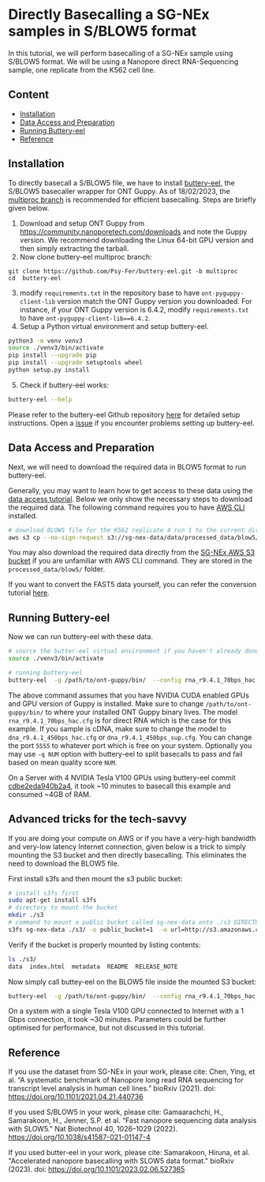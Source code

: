 # **Directly Basecalling a SG-NEx samples in S/BLOW5 format**

In this tutorial, we will perform basecalling of a SG-NEx sample using S/BLOW5 format.
We will be using a Nanopore direct RNA-Sequencing sample, one replicate from the K562 cell line.

## **Content**

- [Installation](#installation)
- [Data Access and Preparation](#data-access-and-preparation)
- [Running Buttery-eel](#Running-buttery-eel)
- [Reference](#reference)

## **Installation**

To directly basecall a S/BLOW5 file, we have to install [buttery-eel](https://github.com/Psy-Fer/buttery-eel), the S/BLOW5 basecaller wrapper for ONT Guppy. As of 18/02/2023, the [multiproc branch](https://github.com/Psy-Fer/buttery-eel/tree/multiproc) is recommended for efficient basecalling. Steps are briefly given below.

1. Download and setup ONT Guppy from https://community.nanoporetech.com/downloads and note the Guppy version. We recommend downloading the Linux 64-bit GPU version and then simply extracting the tarball.
2. Now clone buttery-eel multiproc branch:
```
git clone https://github.com/Psy-Fer/buttery-eel.git -b multiproc
cd  buttery-eel
```
3. modify `requirements.txt` in the repository base to have `ont-pyguppy-client-lib` version match the ONT Guppy version you downloaded. For instance, if your ONT Guppy version is 6.4.2, modify `requirements.txt` to have `ont-pyguppy-client-lib==6.4.2`.
4. Setup a Python virtual environment and setup buttery-eel.
```bash
python3 -m venv venv3
source ./venv3/bin/activate
pip install --upgrade pip
pip install --upgrade setuptools wheel
python setup.py install
```
5. Check if buttery-eel works:
```bash
buttery-eel --help
```
Please refer to the buttery-eel Github repository [here](https://github.com/Psy-Fer/buttery-eel) for detailed setup instructions. Open a [issue](https://github.com/Psy-Fer/buttery-eel/issues) if you encounter problems setting up buttery-eel.

## **Data Access and Preparation**

Next, we will need to download the required data in BLOW5 format to run buttery-eel.

Generally, you may want to learn how to get access to these data using the [data
access
tutorial](https://github.com/GoekeLab/sg-nex-data/blob/updated-documentation/docs/AWS_data_access_tutorial.md). Below we only show the necessary steps to download the required data. The following command requires you to have [AWS CLI](https://aws.amazon.com/cli/) installed.

```bash
# download BLOW5 file for the K562 replicate 4 run 1 to the current directory
aws s3 cp --no-sign-request s3://sg-nex-data/data/processed_data/blow5/SGNex_K562_directRNA_replicate4_run1/SGNex_K562_directRNA_replicate4_run1.blow5 ./
```

You may also download the required data directly from the [SG-NEx AWS S3
bucket](http://sg-nex-data.s3-website-ap-southeast-1.amazonaws.com/) if you are unfamiliar with AWS CLI command. They are stored in the `processed_data/blow5/` folder.

If you want to convert the FAST5 data yourself, you can refer the conversion tutorial [here](SG-NEx_blow5_conversion_tutorial.md).


## **Running Buttery-eel**

Now we can run buttery-eel with these data.

``` bash
# source the butter-eel virtual environment if you haven't already done so
source ./venv3/bin/activate

# running buttery-eel
buttery-eel  -g /path/to/ont-guppy/bin/  --config rna_r9.4.1_70bps_hac.cfg --device 'cuda:all' -i ./SGNex_K562_directRNA_replicate4_run1.blow5 -o  SGNex_K562_directRNA_replicate4_run1.fastq --port 5555  --use_tcp
```

The above command assumes that you have NVIDIA CUDA enabled GPUs and GPU version of Guppy is installed. Make sure to change `/path/to/ont-guppy/bin/` to where your installed ONT Guppy binary lives. The model `rna_r9.4.1_70bps_hac.cfg` is for direct RNA which is the case for this example. If you sample is cDNA, make sure to change the model to `dna_r9.4.1_450bps_hac.cfg` or `dna_r9.4.1_450bps_sup.cfg`. You can change the port `5555` to whatever port which is free on your system. Optionally you may use `-q NUM` option with buttery-eel to split basecalls to pass and fail based on mean quality score `NUM`.

On a Server with 4 NVIDIA Tesla V100 GPUs using buttery-eel commit [cdbe2eda940b2a4](https://github.com/Psy-Fer/buttery-eel/commit/cdbe2eda940b2a42b6e9f51c809683ba609d9aa4), it took ~10 minutes to basecall this example and consumed ~4GB of RAM.

## **Advanced tricks for the tech-savvy**

If you are doing your compute on AWS or if you have a very-high bandwidth and very-low latency Internet connection, given below is a trick to simply mounting the S3 bucket and then directly basecalling.  This eliminates the need to download the BLOW5 file.

First install s3fs and then mount the s3 public bucket:

```bash
# install s3fs first
sudo apt-get install s3fs
# directory to mount the bucket
mkdir ./s3
# command to mount a public bucket called sg-nex-data onto ./s3 DIRECTORY
s3fs sg-nex-data ./s3/ -o public_bucket=1  -o url=http://s3.amazonaws.com/ -o dbglevel=info -o curldbg -o umask=0005 -o  uid=$(id -u)
```

Verify if the bucket is properly mounted by listing contents:

```bash
ls ./s3/
data  index.html  metadata  README  RELEASE_NOTE
```

Now simply call buttey-eel on the BLOW5 file inside the mounted S3 bucket:

``` bash
buttery-eel  -g /path/to/ont-guppy/bin/  --config rna_r9.4.1_70bps_hac.cfg --device 'cuda:all' -i ./s3/data/processed_data/blow5/SGNex_K562_directRNA_replicate4_run1/SGNex_K562_directRNA_replicate4_run1.blow5 -o  SGNex_K562_directRNA_replicate4_run1.fastq --port 5555  --use_tcp
```

On a system with a single Tesla V100 GPU connected to Internet with a 1 Gbps connection, it took ~30 minutes. Parameters could be further optimised for performance, but not discussed in this tutorial.

## **Reference**

If you use the dataset from SG-NEx in your work, please cite:
Chen, Ying, et al. “A systematic benchmark of Nanopore long read RNA
sequencing for transcript level analysis in human cell lines.” bioRxiv
(2021). doi: <https://doi.org/10.1101/2021.04.21.440736>

If you used S/BLOW5 in your work, please cite:
Gamaarachchi, H., Samarakoon, H., Jenner, S.P. et al. “Fast nanopore sequencing data analysis with SLOW5.” Nat Biotechnol 40, 1026–1029 (2022). https://doi.org/10.1038/s41587-021-01147-4

If you used butter-eel in your work, please cite:
Samarakoon, Hiruna, et al. "Accelerated nanopore basecalling with SLOW5 data format." bioRxiv (2023). doi: https://doi.org/10.1101/2023.02.06.527365
